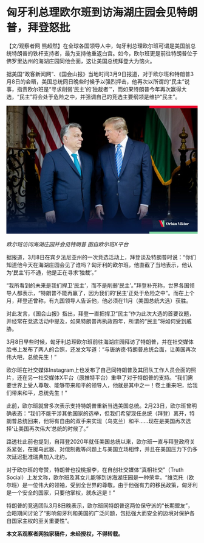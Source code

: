 # 匈牙利总理欧尔班到访海湖庄园会见特朗普，拜登怒批

【文/观察者网
熊超然】在全球各国领导人中，匈牙利总理欧尔班可谓是美国前总统特朗普的铁杆支持者，最为支持他重返白宫。如今，欧尔班更是前往特朗普位于佛罗里达州的海湖庄园同他会面，这让美国总统拜登大为恼火。

据美国“政客新闻网”、《国会山报》当地时间3月9日报道，对于欧尔班和特朗普3月8日的会晤，美国总统同日晚些时候予以强烈抨击，他再次以所谓的“民主”说事，指责欧尔班是“寻求削弱‘民主’的‘独裁者’”，而如果特朗普今年再次赢得大选，“民主”将会处于危险之中，并强调自己的竞选主要纲领是维护“民主”。

![0211da1bb537fba318336c376f2caa05.jpg](https://raw.githubusercontent.com/qqhsx/qqnews_image/main/2024/03/10/匈牙利总理欧尔班到访海湖庄园会见特朗普，拜登怒批/0211da1bb537fba318336c376f2caa05.jpg)

_欧尔班访问海湖庄园并会见特朗普 图自欧尔班X平台_

据报道，3月8日在宾夕法尼亚州的一次竞选活动上，拜登谈及特朗普时说：“你们知道他今天在海湖庄园会见了谁吗？匈牙利的欧尔班，他直截了当地表示，他认为‘民主’行不通，他是正在寻求‘独裁’。”

“我所看到的未来是我们捍卫‘民主’，而不是削弱‘民主’。”拜登补充称，世界各国领导人都表示，“特朗普不能再赢了，因为我们的‘民主’正处于危险之中”。而在上个月，拜登还曾称，有九国领导人告诉他，他必须在11月（美国总统大选）获胜。

对此发言，《国会山报》指出，拜登一直把捍卫“民主”作为此次大选的首要议题，并经常在竞选活动中提及，如果特朗普再执政四年，所谓的“民主”将如何受到威胁。

3月8日早些时候，匈牙利总理欧尔班前往海湖庄园拜访了特朗普，并在社交媒体脸书上发布了两人的合照，还发文写道：“与唐纳德·特朗普总统会面，让美国再次伟大吧，总统先生！”

欧尔班在社交媒体Instagram上也发布了自己同特朗普及其团队工作人员会面的照片，还在另一社交媒体X平台（原推特平台）重申了对于特朗普的支持。“我们需要世界上受人尊敬、能够带来和平的领导人，他就是其中之一！卷土重来吧，给我们带来和平，总统先生！”

此前，欧尔班就曾多次表示支持特朗普重新当选美国总统。2月23日，欧尔班曾明确表态：“我们不能干涉其他国家的选举，但我们希望现任总统（拜登）离开，特朗普总统回来，他将有自由的双手来实现（乌克兰）和平……现在是美国再次选择‘让美国再次伟大’总统的时候了。”

路透社此前也提到，自拜登2020年就任美国总统以来，欧尔班一直与拜登政府关系紧张，在援乌武器、对俄制裁等问题上与美国立场相悖，并且在美国压力下仍多次延迟批准瑞典加入北约。

对于欧尔班的夸赞，特朗普也投桃报李，在自创社交媒体“真相社交”（Truth
Social）上发文称，欧尔班及其女儿能够到访海湖庄园是一种荣幸。“维克托（欧尔班）是一位伟大的领袖，受到全世界的尊敬。由于他强有力的移民政策，匈牙利是一个安全的国家，只要他掌权，就永远是！”

特朗普的竞选团队3月8日晚表示，欧尔班同特朗普这两位保守派的“长期盟友”，会晤期间讨论了“影响匈牙利和美国的广泛问题，包括强大而安全的边境对保护各自国家主权的至关重要性”。

**本文系观察者网独家稿件，未经授权，不得转载。**

